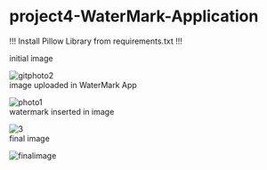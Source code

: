 # project4-WaterMark-Application  
!!! Install Pillow Library from requirements.txt !!!

initial image  

![gitphoto2](https://user-images.githubusercontent.com/105735620/227776321-510186f4-1d6f-4c4a-8aa6-3d1a3903321b.PNG)  
image uploaded in WaterMark App  

![photo1](https://user-images.githubusercontent.com/105735620/227776331-157182da-2bf0-4825-9bb3-40dfdeaee040.PNG)  
watermark inserted in image  

![3](https://user-images.githubusercontent.com/105735620/227776345-d9746e23-d137-433e-bbf8-1b4f9aee7fc6.PNG)  
final image  

![finalimage](https://user-images.githubusercontent.com/105735620/227776352-943187dc-5e2f-456d-b567-3a8b46f5cf41.PNG)
